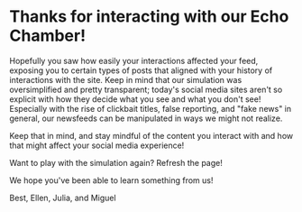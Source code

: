 # Thanks for interacting with our Echo Chamber!

Hopefully you saw how easily your interactions affected your feed, exposing
you to certain types of posts that aligned with your history of interactions with
the site. Keep in mind that our simulation was oversimplified and pretty transparent;
today's social media sites aren't so explicit with how they decide what you see and 
what you don't see! Especially with the rise of clickbait titles, false reporting, 
and "fake news" in general, our newsfeeds can be manipulated in ways we might not realize.

Keep that in mind, and stay mindful of the content you interact with and how that 
might affect your social media experience! 

Want to play with the simulation again? Refresh the page!

We hope you've been able to learn something from us!

Best,
Ellen, Julia, and Miguel